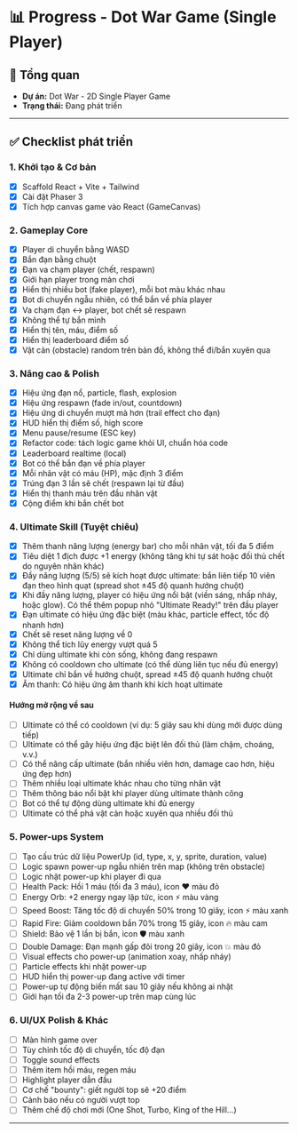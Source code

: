 # 📊 Progress - Dot War Game (Single Player)

## 🎯 Tổng quan
- **Dự án:** Dot War - 2D Single Player Game
- **Trạng thái:** Đang phát triển

---

## ✅ Checklist phát triển

### 1. Khởi tạo & Cơ bản
- [x] Scaffold React + Vite + Tailwind
- [x] Cài đặt Phaser 3
- [x] Tích hợp canvas game vào React (GameCanvas)

### 2. Gameplay Core
- [x] Player di chuyển bằng WASD
- [x] Bắn đạn bằng chuột
- [x] Đạn va chạm player (chết, respawn)
- [x] Giới hạn player trong màn chơi
- [x] Hiển thị nhiều bot (fake player), mỗi bot màu khác nhau
- [x] Bot di chuyển ngẫu nhiên, có thể bắn về phía player
- [x] Va chạm đạn ↔ player, bot chết sẽ respawn
- [x] Không thể tự bắn mình
- [x] Hiển thị tên, máu, điểm số
- [x] Hiển thị leaderboard điểm số
- [x] Vật cản (obstacle) random trên bản đồ, không thể đi/bắn xuyên qua

### 3. Nâng cao & Polish
- [x] Hiệu ứng đạn nổ, particle, flash, explosion
- [x] Hiệu ứng respawn (fade in/out, countdown)
- [x] Hiệu ứng di chuyển mượt mà hơn (trail effect cho đạn)
- [x] HUD hiển thị điểm số, high score
- [x] Menu pause/resume (ESC key)
- [x] Refactor code: tách logic game khỏi UI, chuẩn hóa code
- [x] Leaderboard realtime (local)
- [x] Bot có thể bắn đạn về phía player
- [x] Mỗi nhân vật có máu (HP), mặc định 3 điểm
- [x] Trúng đạn 3 lần sẽ chết (respawn lại từ đầu)
- [x] Hiển thị thanh máu trên đầu nhân vật
- [x] Cộng điểm khi bắn chết bot

### 4. Ultimate Skill (Tuyệt chiêu)
- [x] Thêm thanh năng lượng (energy bar) cho mỗi nhân vật, tối đa 5 điểm
- [x] Tiêu diệt 1 địch được +1 energy (không tăng khi tự sát hoặc đối thủ chết do nguyên nhân khác)
- [x] Đầy năng lượng (5/5) sẽ kích hoạt được ultimate: bắn liên tiếp 10 viên đạn theo hình quạt (spread shot ±45 độ quanh hướng chuột)
- [x] Khi đầy năng lượng, player có hiệu ứng nổi bật (viền sáng, nhấp nháy, hoặc glow). Có thể thêm popup nhỏ "Ultimate Ready!" trên đầu player
- [x] Đạn ultimate có hiệu ứng đặc biệt (màu khác, particle effect, tốc độ nhanh hơn)
- [x] Chết sẽ reset năng lượng về 0
- [x] Không thể tích lũy energy vượt quá 5
- [x] Chỉ dùng ultimate khi còn sống, không đang respawn
- [x] Không có cooldown cho ultimate (có thể dùng liên tục nếu đủ energy)
- [x] Ultimate chỉ bắn về hướng chuột, spread ±45 độ quanh hướng chuột
- [x] Âm thanh: Có hiệu ứng âm thanh khi kích hoạt ultimate

#### Hướng mở rộng về sau
- [ ] Ultimate có thể có cooldown (ví dụ: 5 giây sau khi dùng mới được dùng tiếp)
- [ ] Ultimate có thể gây hiệu ứng đặc biệt lên đối thủ (làm chậm, choáng, v.v.)
- [ ] Có thể nâng cấp ultimate (bắn nhiều viên hơn, damage cao hơn, hiệu ứng đẹp hơn)
- [ ] Thêm nhiều loại ultimate khác nhau cho từng nhân vật
- [ ] Thêm thông báo nổi bật khi player dùng ultimate thành công
- [ ] Bot có thể tự động dùng ultimate khi đủ energy
- [ ] Ultimate có thể phá vật cản hoặc xuyên qua nhiều đối thủ

### 5. Power-ups System
- [ ] Tạo cấu trúc dữ liệu PowerUp (id, type, x, y, sprite, duration, value)
- [ ] Logic spawn power-up ngẫu nhiên trên map (không trên obstacle)
- [ ] Logic nhặt power-up khi player đi qua
- [ ] Health Pack: Hồi 1 máu (tối đa 3 máu), icon ❤️ màu đỏ
- [ ] Energy Orb: +2 energy ngay lập tức, icon ⚡ màu vàng
- [ ] Speed Boost: Tăng tốc độ di chuyển 50% trong 10 giây, icon ⚡ màu xanh
- [ ] Rapid Fire: Giảm cooldown bắn 70% trong 15 giây, icon 🔥 màu cam
- [ ] Shield: Bảo vệ 1 lần bị bắn, icon 🛡️ màu xanh
- [ ] Double Damage: Đạn mạnh gấp đôi trong 20 giây, icon 💥 màu đỏ
- [ ] Visual effects cho power-up (animation xoay, nhấp nháy)
- [ ] Particle effects khi nhặt power-up
- [ ] HUD hiển thị power-up đang active với timer
- [ ] Power-up tự động biến mất sau 10 giây nếu không ai nhặt
- [ ] Giới hạn tối đa 2-3 power-up trên map cùng lúc

### 6. UI/UX Polish & Khác
- [ ] Màn hình game over
- [ ] Tùy chỉnh tốc độ di chuyển, tốc độ đạn
- [ ] Toggle sound effects
- [ ] Thêm item hồi máu, regen máu
- [ ] Highlight player dẫn đầu
- [ ] Cơ chế "bounty": giết người top sẽ +20 điểm
- [ ] Cảnh báo nếu có người vượt top
- [ ] Thêm chế độ chơi mới (One Shot, Turbo, King of the Hill...)

---